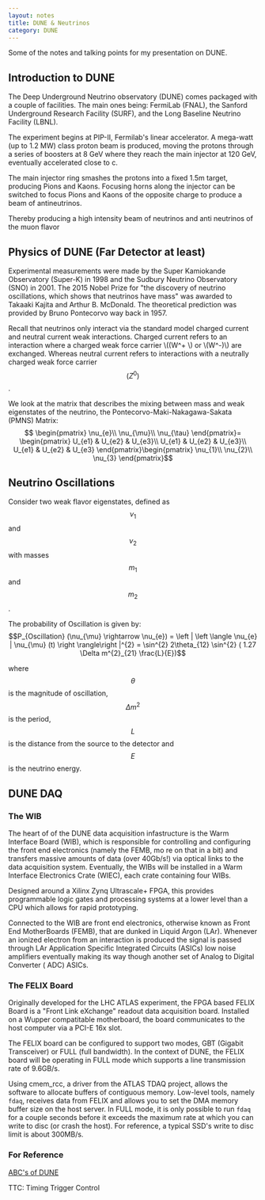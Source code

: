 ```yaml
---
layout: notes
title: DUNE & Neutrinos
category: DUNE
---
```


Some of the notes and talking points for my presentation on DUNE.

## Introduction to DUNE

The Deep Underground Neutrino observatory (DUNE) comes packaged with a couple of facilities. The main ones being: FermiLab (FNAL), the Sanford Underground Research Facility (SURF), and the Long Baseline Neutrino Facility (LBNL). 

The experiment begins at PIP-II, Fermilab's linear accelerator. A mega-watt (up to 1.2 MW) class proton beam is produced, moving the protons through a series of boosters at 8 GeV where they reach the main injector at 120 GeV, eventually accelerated close to c. 

The main injector ring smashes the protons into a fixed 1.5m target, producing Pions and Kaons. Focusing horns along the injector can be switched to focus Pions and Kaons of the opposite charge to produce a beam of antineutrinos. 

Thereby producing a high intensity beam of neutrinos and anti neutrinos of the muon flavor

## Physics of DUNE (Far Detector at least)
Experimental measurements were made by the Super Kamiokande Observatory (Super-K) in 1998 and the Sudbury Neutrino Observatory (SNO) in 2001. The 2015 Nobel Prize for "the discovery of neutrino oscillations, which shows that neutrinos have mass" was awarded to Takaaki Kajita and Arthur B. McDonald. The theoretical prediction was provided by Bruno Pontecorvo way back in 1957.

Recall that neutrinos only interact via the standard model charged current and neutral current weak interactions. Charged current refers to an interaction where a charged weak force carrier \\((W^+ \\) or \\(W^-)\\) are exchanged. Whereas neutral current refers to interactions with a neutrally charged weak force carrier $$(Z^{0})$$.

We look at the matrix that describes the mixing between mass and weak eigenstates of the neutrino, the Pontecorvo-Maki-Nakagawa-Sakata (PMNS) Matrix:
$$ \begin{pmatrix}
\nu_{e}\\ 
\nu_{\mu}\\ 
\nu_{\tau}
\end{pmatrix}=
\begin{pmatrix}
U_{e1} & U_{e2} & U_{e3}\\ 
U_{e1} & U_{e2} & U_{e3}\\ 
U_{e1} & U_{e2} & U_{e3}
\end{pmatrix}\begin{pmatrix}
\nu_{1}\\ 
\nu_{2}\\ 
\nu_{3}
\end{pmatrix}$$

## Neutrino Oscillations
Consider two weak flavor eigenstates, defined as $$\nu_{1}$$ and $$\nu_{2}$$ with masses $$m_{1}$$ and $$m_{2}$$. 


The probability of Oscillation is given by:
$$P_{Oscillation} (\nu_{\mu} \rightarrow \nu_{e}) = \left |  \left \langle \nu_{e} | \nu_{\mu} (t) \right \rangle\right |^{2} = \sin^{2} 2\theta_{12} \sin^{2} ( 1.27 \Delta m^{2}_{21} \frac{L}{E})$$

where $$\theta$$ is the magnitude of oscillation, $$\Delta m^{2}$$ is the period, $$L$$ is the distance from the source to the detector and $$E$$ is the neutrino energy.

## DUNE DAQ

### The WIB
The heart of of the DUNE data acquisition infastructure is the Warm Interface Board (WIB), which is responsible for controlling and configuring the front end electronics (namely the FEMB, mo re on that in a bit) and transfers massive amounts of data (over 40Gb/s!) via optical links to the data acquisition system. Eventually, the WIBs will be installed in a Warm Interface Electronics Crate (WIEC), each crate containing four WIBs.

Designed around a Xilinx Zynq Ultrascale+ FPGA, this provides programmable logic gates and processing systems at a lower level than a CPU which allows for rapid prototyping.

Connected to the WIB are front end electronics, otherwise known as Front End MotherBoards (FEMB), that are dunked in Liquid Argon (LAr). Whenever an ionized electron from an interaction is produced the signal is passed through LAr Application Specific Integrated Circuits (ASICs) low noise amplifiers eventually making its way though another set of Analog to Digital Converter ( ADC) ASICs.

### The FELIX Board
Originally developed for the LHC ATLAS experiment, the FPGA based FELIX Board is a "Front Link eXchange" readout data acquisition board. Installed on a Wupper compatitable motherboard, the board communicates to the host computer via a PCI-E 16x slot.

The FELIX board can be configured to support two modes, GBT (Gigabit Transceiver) or FULL (full bandwidth). In the context of DUNE, the FELIX board will be operating in FULL mode which supports a line transmission rate of 9.6GB/s. 

Using cmem_rcc, a driver from the ATLAS TDAQ project, allows the software to allocate buffers of contiguous memory. Low-level tools, namely ```fdaq```, receives data from FELIX and allows you to set the DMA memory buffer size on the host server. In FULL mode, it is only possible to run ```fdaq``` for a couple seconds before it exceeds the maximum rate at which you can write to disc (or crash the host). For reference, a typical SSD's write to disc limit is about 300MB/s.


### For Reference

[ABC's of DUNE](https://abc.dunescience.org/)

TTC: Timing Trigger Control

